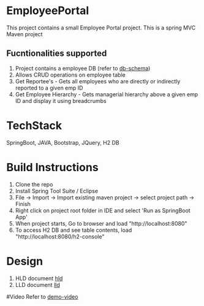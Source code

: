 # EmployeePortal
This project contains a small Employee Portal project.
This is a spring MVC Maven project

## Fucntionalities supported
1.  Project contains a employee DB (refer to [db-schema]())
2. Allows CRUD operations on employee table 
3. Get Reportee's - Gets all employees who are directly or indirectly reported to a given emp ID
4. Get Employee Hierarchy - Gets managerial hierarchy above a given emp ID and display it using breadcrumbs

# TechStack
SpringBoot, JAVA, Bootstrap, JQuery, H2 DB

# Build Instructions
1. Clone the repo
2. Install Spring Tool Suite / Eclipse
3. File -> Import -> Import existing maven project -> select project path -> Finish
4. Right click on project root folder in IDE and select 'Run as SpringBoot App'
5. When project starts, Go to browser and load "http://localhost:8080"
6. To access H2 DB and see table contents, load "http://localhost:8080/h2-console"

# Design
1. HLD document [hld]()
2. LLD document [lld]()

#Video
Refer to [demo-video]()
